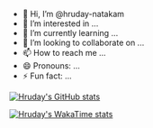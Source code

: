 - 👋 Hi, I’m @hruday-natakam
- 👀 I’m interested in ...
- 🌱 I’m currently learning ...
- 💞️ I’m looking to collaborate on ...
- 📫 How to reach me ...
- 😄 Pronouns: ...
- ⚡ Fun fact: ...

<!---
hruday-natakam/hruday-natakam is a ✨ special ✨ repository because its `README.md` (this file) appears on your GitHub profile.
You can click the Preview link to take a look at your changes.
--->
[![Hruday's GitHub stats](https://github-readme-stats.vercel.app/api?username=hruday-natakam&show_icons=true&theme=radical)](https://github.com/hruday-natakam/github-readme-stats)

[![Hruday's WakaTime stats](https://github-readme-stats.vercel.app/api/wakatime?username=hruday_natakam)](https://github.com/hruday_natakam/github-readme-stats)
